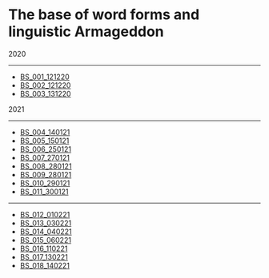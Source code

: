 # The base of word forms and linguistic Armageddon
2020

---

* [BS_001_121220](BS/BS_001_121220)
* [BS_002_121220](BS/BS_002_121220)
* [BS_003_131220](BS/BS_003_131220)

2021

---

* [BS_004_140121](BS/BS_004_140121)
* [BS_005_150121](BS/BS_005_150121)
* [BS_006_250121](BS/BS_006_250121)
* [BS_007_270121](BS/BS_007_270121)
* [BS_008_280121](BS/BS_008_280121)
* [BS_009_280121](BS/BS_009_280121)
* [BS_010_290121](BS/BS_010_290121)
* [BS_011_300121](BS/BS_011_300121)

***

* [BS_012_010221](BS/BS_012_010221)
* [BS_013_030221](BS/BS_013_030221)
* [BS_014_040221](BS/BS_014_040221)
* [BS_015_060221](BS/BS_015_060221)
* [BS_016_110221](BS/BS_016_110221)
* [BS_017_130221](BS/BS_017_130221)
* [BS_018_140221](BS/BS_018_140221)
